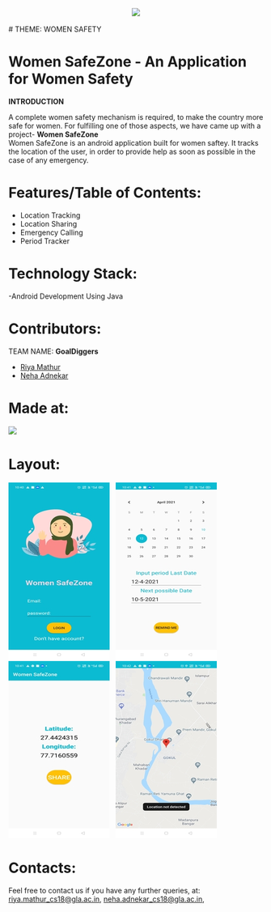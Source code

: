 <p align="center">
  <img src = "https://github.com/Blitzcoder01/WomenSafetyAppHack36/blob/main/Made-at-Hack-36.png?raw=true" >
  
 </p>
# THEME: WOMEN SAFETY

# Women SafeZone - An Application for Women Safety
<b>INTRODUCTION </b>

A complete women safety mechanism is required, to make the country more safe for women. For fulfilling one of those aspects, we have came up with a project- <b> Women SafeZone </b>  
Women SafeZone is an android application built for women saftey.
It tracks the location of the user, in order to provide help as soon as possible in the case of any emergency.

# Features/Table of Contents:
- Location Tracking
- Location Sharing
- Emergency Calling
- Period Tracker
 
# Technology Stack:
-Android Development Using Java

# Contributors:

TEAM NAME: <b>GoalDiggers</b>
- [Riya Mathur](https://github.com/Blitzcoder01)
- [Neha Adnekar](https://github.com/Nehaadnekar)

# Made at:
 <img src = "https://github.com/Blitzcoder01/WomenSafetyAppHack36/blob/main/Made-at-Hack-36.png?raw=true" >
 
# Layout:
![](imgg1.jpg) &nbsp; ![](imgg3.jpg) &nbsp;
![](imgg5.jpg)   &nbsp;  ![](imgg7.jpg)  

# Contacts:
Feel free to contact us if you have any further queries, at:
<riya.mathur_cs18@gla.ac.in>, 
<neha.adnekar_cs18@gla.ac.in>, 
